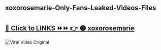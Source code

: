 
 ## xoxorosemarie-Only-Fans-Leaked-Videos-Files

# <h2><a href="https://mediaupload.pro?xoxorosemarie">🔗 Click to LINKS ⏩⏩ 👉 🟢 xoxorosemarie </a></h2>

<a href="https://mediaupload.pro?xoxorosemarie" rel="nofollow" data-target="animated-image.originalLink"><img src="https://i.ibb.co.com/xMMVF88/686577567.gif" alt="Viral Video Original" style="max-width: 100%; display: inline-block;" data-target="animated-image.originalImage"></a>